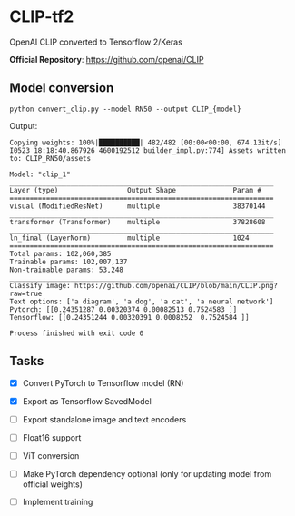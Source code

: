 # CLIP-tf2
OpenAI CLIP converted to Tensorflow 2/Keras

__Official Repository__: https://github.com/openai/CLIP

## Model conversion
```
python convert_clip.py --model RN50 --output CLIP_{model}
```
Output: 
``` 
Copying weights: 100%|██████████| 482/482 [00:00<00:00, 674.13it/s]
I0523 18:18:40.867926 4600192512 builder_impl.py:774] Assets written to: CLIP_RN50/assets

Model: "clip_1"
_________________________________________________________________
Layer (type)                 Output Shape              Param #   
=================================================================
visual (ModifiedResNet)      multiple                  38370144  
_________________________________________________________________
transformer (Transformer)    multiple                  37828608  
_________________________________________________________________
ln_final (LayerNorm)         multiple                  1024      
=================================================================
Total params: 102,060,385
Trainable params: 102,007,137
Non-trainable params: 53,248
_________________________________________________________________
Classify image: https://github.com/openai/CLIP/blob/main/CLIP.png?raw=true
Text options: ['a diagram', 'a dog', 'a cat', 'a neural network']
Pytorch: [[0.24351287 0.00320374 0.00082513 0.7524583 ]]
Tensorflow: [[0.24351244 0.00320391 0.0008252  0.7524584 ]]

Process finished with exit code 0
```

## Tasks
- [x] Convert PyTorch to Tensorflow model (RN)
- [x] Export as Tensorflow SavedModel
- [ ] Export standalone image and text encoders
- [ ] Float16 support
- [ ] ViT conversion
- [ ] Make PyTorch dependency optional (only for updating model from official weights)
- [ ] Implement training


